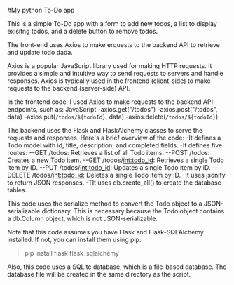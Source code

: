 #My python To-Do app

This is a simple To-Do app with a form to add new todos, a list to display exisitng todos, and a delete button to remove todos.

The front-end uses Axios to make erquests to the backend API to retrieve and update todo dada.

Axios is a popular JavaScript library used for making HTTP requests. It provides a simple and intuitive way to send requests to servers and handle responses. Axios is typically used in the frontend (client-side) to make requests to the backend (server-side) API.

In the frontend code, I used Axios to make requests to the backend API endpoints, such as:
JavaScript
-axios.get("/todos")
-axios.post("/todos", data)
-axios.put(`/todos/${todoId}`, data)
-axios.delete(`/todos/${todoId}`)


The backend uses the Flask and FlaskAlchemy classes to serve the requests and responses.
Here's a brief overview of the code:
-It defines a Todo model with id, title, description, and completed fields.
-It defines five routes:
--GET /todos: Retrieves a list of all Todo items.
--POST /todos: Creates a new Todo item.
--GET /todos/<int:todo_id>: Retrieves a single Todo item by ID.
--PUT /todos/<int:todo_id>: Updates a single Todo item by ID.
--DELETE /todos/<int:todo_id>: Deletes a single Todo item by ID.
-It uses jsonify to return JSON responses.
-TIt uses db.create_all() to create the database tables.

This code uses the serialize method to convert the Todo object to a JSON-serializable dictionary. This is necessary because the Todo object contains a db.Column object, which is not JSON-serializable.

Note that this code assumes you have Flask and Flask-SQLAlchemy installed. If not, you can install them using pip:
> pip install flask flask_sqlalchemy

Also, this code uses a SQLite database, which is a file-based database. The database file will be created in the same directory as the script.

